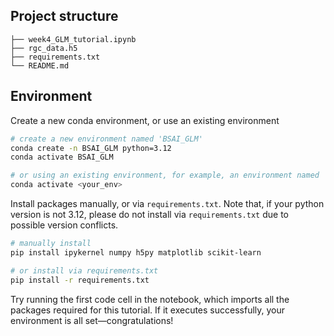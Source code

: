 ## Project structure

```
├── week4_GLM_tutorial.ipynb
├── rgc_data.h5
├── requirements.txt
└── README.md
```

## Environment

Create a new conda environment, or use an existing environment

```bash
# create a new environment named 'BSAI_GLM'
conda create -n BSAI_GLM python=3.12
conda activate BSAI_GLM

# or using an existing environment, for example, an environment named '<your_env>'
conda activate <your_env>

```

Install packages manually, or via `requirements.txt`. Note that, if your python version is not 3.12, please do not install via `requirements.txt` due to possible version conflicts.

```bash
# manually install
pip install ipykernel numpy h5py matplotlib scikit-learn

# or install via requirements.txt
pip install -r requirements.txt
```

Try running the first code cell in the notebook, which imports all the packages required for this tutorial. If it executes successfully, your environment is all set—congratulations!